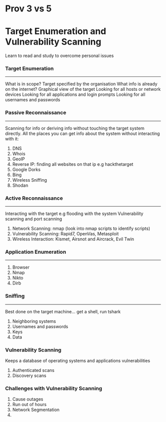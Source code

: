 # Prov 3 vs 5
# Target Enumeration and Vulnerability Scanning

Learn to read and study to overcome personal issues

### Target Enumeration
---
What is in scope?
	Target specified by the organisation
What info is already on the internet?
		Graphical view of the target
Looking for all hosts or network devices
Looking for all applications and login prompts
Looking for all usernames and passwords

### Passive Reconnaissance
---
Scanning for info or deriving info without touching the target system directly.
All the places you can get info about the system without interacting with it:
1. DNS
2. Whois
3. GeoIP
4. Reverse IP: finding all websites on that ip e.g hackthetarget
5. Google Dorks
6. Bing
7. Wireless Sniffing
8. Shodan
### Active Reconnaissance
---
Interacting with the target e.g flooding with the system
Vulnerability scanning and port scanning
1. Network Scanning: nmap (look into nmap scripts to identify scripts)
2. Vulnerability Scanning: Rapid7, OpenVas, Metasploit
3. Wireless Interaction: Kismet, Airsnot and Aircrack, Evil Twin
### Application Enumeration
---
1. Browser
2. Nmap
3. Nikto
4. Dirb
### Sniffing
---
Best done on the target machine... get a shell, run tshark
1. Neighboring systems
2. Usernames and passwords
3. Keys
4. Data
### Vulnerability Scanning
Keeps a database of operating systems and applications vulnerabilities
1. Authenticated scans
2. Discovery scans
### Challenges with Vulnerability Scanning
1. Cause outages
2. Run out of hours
3. Network Segmentation
4. 